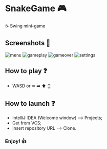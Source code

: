 # SnakeGame :video_game:
:coffee: Swing mini-game
## Screenshots :camera_flash:
![menu](https://user-images.githubusercontent.com/113792486/193399030-7cd59564-5627-43b6-a9ab-7aafb00757f1.jpg)
![gameplay](https://user-images.githubusercontent.com/113792486/193398906-d96fdaec-1c69-45a4-8dca-36fbf0173a3a.jpg)
![gameover](https://user-images.githubusercontent.com/113792486/193398913-8dcd97a8-964d-43c0-b1e9-d721730546e4.jpg)
![settings](https://user-images.githubusercontent.com/113792486/193398916-b146c7e6-3dc3-46cf-89ab-a384d942c832.jpg)
## How to play :question:
- WASD or :arrow_left: :arrow_right: :arrow_up: :arrow_up_down:
## How to launch :question:
- IntelliJ IDEA (Welcome window) --> Projects;
- Get from VCS;
- Insert repository URL --> Clone.
### Enjoy! :+1:

